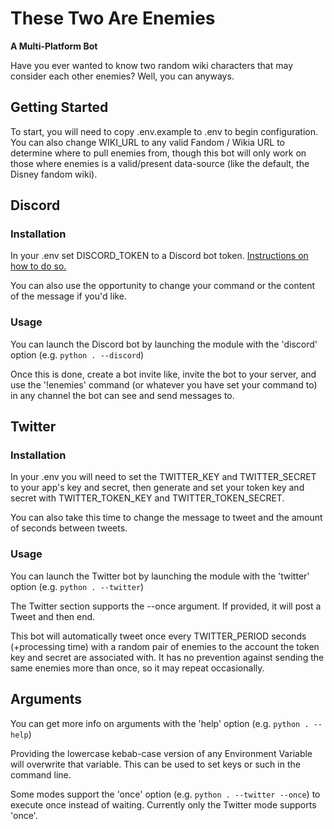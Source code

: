 # These Two Are Enemies
**A Multi-Platform Bot**

Have you ever wanted to know two random wiki characters that may consider each other enemies? Well, you can anyways.


## Getting Started
To start, you will need to copy .env.example to .env to begin configuration. You can also change WIKI_URL to any valid Fandom / Wikia URL to determine where to pull enemies from, though this bot will only work on those where enemies is a valid/present data-source (like the default, the Disney fandom wiki).

## Discord

### Installation
In your .env set DISCORD_TOKEN to a Discord bot token. [Instructions on how to do so.](https://github.com/reactiflux/discord-irc/wiki/Creating-a-discord-bot-&-getting-a-token)

You can also use the opportunity to change your command or the content of the message if you'd like.

### Usage
You can launch the Discord bot by launching the module with the 'discord' option (e.g. `python . --discord`)

Once this is done, create a bot invite like, invite the bot to your server, and use the '!enemies' command (or whatever you have set your command to) in any channel the bot can see and send messages to.

## Twitter

### Installation
In your .env you will need to set the TWITTER_KEY and TWITTER_SECRET to your app's key and secret, then generate and set your token key and secret with TWITTER_TOKEN_KEY and TWITTER_TOKEN_SECRET. 

You can also take this time to change the message to tweet and the amount of seconds between tweets.

### Usage
You can launch the Twitter bot by launching the module with the 'twitter' option (e.g. `python . --twitter`)

The Twitter section supports the --once argument. If provided, it will post a Tweet and then end.

This bot will automatically tweet once every TWITTER_PERIOD seconds (+processing time) with a random pair of enemies to the account the token key and secret are associated with. It has no prevention against sending the same enemies more than once, so it may repeat occasionally.

## Arguments
You can get more info on arguments with the 'help' option (e.g. `python . --help`)

Providing the lowercase kebab-case version of any Environment Variable will overwrite that variable. This can be used to set keys or such in the command line.

Some modes support the 'once' option (e.g. `python . --twitter --once`) to execute once instead of waiting. Currently only the Twitter mode supports 'once'.